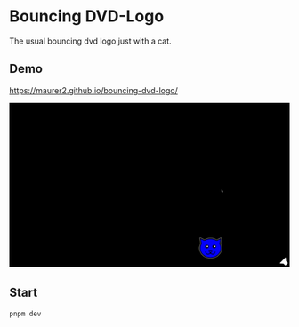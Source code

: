 # Bouncing DVD-Logo

The usual bouncing dvd logo just with a cat.

## Demo

https://maurer2.github.io/bouncing-dvd-logo/

![Screenshot animated](screenshot.png 'Screenshot')

## Start

```js
pnpm dev
```

